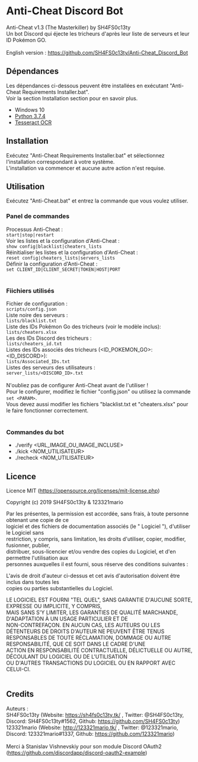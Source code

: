 # Anti-Cheat Discord Bot
Anti-Cheat v1.3 (The Masterkiller) by SH4FS0c13ty<br />
Un bot Discord qui éjecte les tricheurs d'après leur liste de serveurs et leur ID Pokémon GO.<br />
<br />
English version : https://github.com/SH4FS0c13ty/Anti-Cheat_Discord_Bot
<br />

## Dépendances

Les dépendances ci-dessous peuvent être installées en exécutant "Anti-Cheat Requirements Installer.bat".<br />
Voir la section Installation section pour en savoir plus.<br />
 - Windows 10
 - [Python 3.7.4](https://www.python.org/downloads/release/python-374/)
 - [Tesseract OCR](https://opensource.google.com/projects/tesseract)

## Installation

Exécutez "Anti-Cheat Requirements Installer.bat" et sélectionnez l'installation correspondant à votre système.
<br />
L'installation va commencer et aucune autre action n'est requise.
<br />

## Utilisation

Exécutez "Anti-Cheat.bat" et entrez la commande que vous voulez utiliser.<br />

### Panel de commandes<br />
Processus Anti-Cheat :<br />
`start|stop|restart`<br />
Voir les listes et la configuration d'Anti-Cheat :<br />
`show config|blacklist|cheaters_lists`<br />
Réinitialiser les listes et la configuration d'Anti-Cheat :<br />
`reset config|cheaters_lists|servers_lists`<br />
Définir la configuration d'Anti-Cheat :<br />
`set CLIENT_ID|CLIENT_SECRET|TOKEN|HOST|PORT`<br />
<br />
### Fiichiers utilisés<br />
Fichier de configuration :<br />
`scripts/config.json`<br />
Liste noire des serveurs :<br />
`lists/blacklist.txt`<br />
Liste des IDs Pokémon Go des tricheurs (voir le modèle inclus):<br />
`lists/cheaters.xlsx`<br />
Les des IDs Discord des tricheurs :<br />
`lists/cheaters_id.txt`<br />
Listes des IDs associés des tricheurs (<ID_POKEMON_GO>:<ID_DISCORD>):<br />
`lists/Associated_IDs.txt`<br />
Listes des serveurs des utilisateurs :<br />
`server_lists/<DISCORD_ID>.txt`<br />
<br />
N'oubliez pas de configurer Anti-Cheat avant de l'utiliser !<br />
Pour le configurer, modifiez le fichier "config.json" ou utilisez la commande `set <PARAM>`.<br />
Vous devez aussi modifier les fichiers "blacklist.txt et "cheaters.xlsx" pour le faire fonctionner correctement.<br />
<br />
### Commandes du bot
 - ./verify <URL_IMAGE_OU_IMAGE_INCLUSE>
 - ./kick <NOM_UTILISATEUR>
 - ./recheck <NOM_UTILISATEUR>
 
## Licence

Licence MIT (https://opensource.org/licenses/mit-license.php)<br />

Copyright (c) 2019 SH4FS0c13ty & 123321mario<br />

Par les présentes, la permission est accordée, sans frais, à toute personne obtenant une copie de ce<br />
logiciel et des fichiers de documentation associés (le " Logiciel "), d'utiliser le Logiciel sans<br />
restriction, y compris, sans limitation, les droits d'utiliser, copier, modifier, fusionner, publier,<br />
distribuer, sous-licencier et/ou vendre des copies du Logiciel, et d'en permettre l'utilisation aux<br />
personnes auxquelles il est fourni, sous réserve des conditions suivantes :<br />

L'avis de droit d'auteur ci-dessus et cet avis d'autorisation doivent être inclus dans toutes les<br />
copies ou parties substantielles du Logiciel.<br />

LE LOGICIEL EST FOURNI "TEL QUEL", SANS GARANTIE D'AUCUNE SORTE, EXPRESSE OU IMPLICITE, Y COMPRIS,<br />
MAIS SANS S'Y LIMITER, LES GARANTIES DE QUALITÉ MARCHANDE, D'ADAPTATION À UN USAGE PARTICULIER ET DE<br />
NON-CONTREFAÇON. EN AUCUN CAS, LES AUTEURS OU LES DÉTENTEURS DE DROITS D'AUTEUR NE PEUVENT ÊTRE TENUS<br />
RESPONSABLES DE TOUTE RÉCLAMATION, DOMMAGE OU AUTRE RESPONSABILITÉ, QUE CE SOIT DANS LE CADRE D'UNE<br />
ACTION EN RESPONSABILITÉ CONTRACTUELLE, DÉLICTUELLE OU AUTRE, DÉCOULANT DU LOGICIEL OU DE L'UTILISATION<br />
OU D'AUTRES TRANSACTIONS DU LOGICIEL OU EN RAPPORT AVEC CELUI-CI.<br />
<br />

## Credits

Auteurs :
<br />
SH4FS0c13ty (Website: https://sh4fs0c13ty.tk/ , Twitter: @SH4FS0c13ty, Discord: SH4FS0c13ty#1562, Github: https://github.com/SH4FS0c13ty)<br />
123321mario (Website: http://123321mario.tk/ , Twitter: @123321mario, Discord: 123321mario#1337, Github: https://github.com/123321mario)<br />
<br />
Merci à Stanislav Vishnevskiy pour son module Discord OAuth2 (https://github.com/discordapp/discord-oauth2-example)